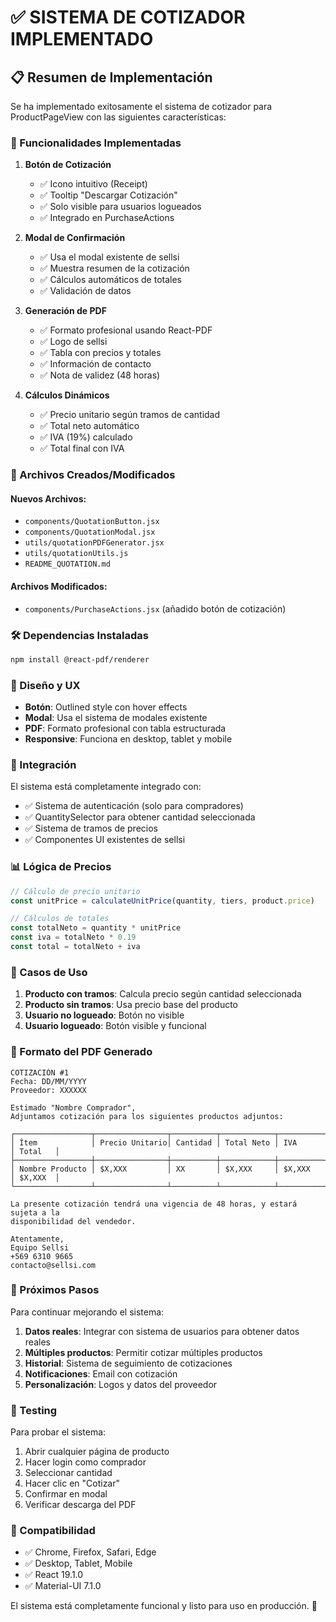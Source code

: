 # ✅ SISTEMA DE COTIZADOR IMPLEMENTADO

## 📋 Resumen de Implementación

Se ha implementado exitosamente el sistema de cotizador para ProductPageView con las siguientes características:

### 🎯 Funcionalidades Implementadas

1. **Botón de Cotización** 
   - ✅ Icono intuitivo (Receipt)
   - ✅ Tooltip "Descargar Cotización"
   - ✅ Solo visible para usuarios logueados
   - ✅ Integrado en PurchaseActions

2. **Modal de Confirmación**
   - ✅ Usa el modal existente de sellsi
   - ✅ Muestra resumen de la cotización
   - ✅ Cálculos automáticos de totales
   - ✅ Validación de datos

3. **Generación de PDF**
   - ✅ Formato profesional usando React-PDF
   - ✅ Logo de sellsi
   - ✅ Tabla con precios y totales
   - ✅ Información de contacto
   - ✅ Nota de validez (48 horas)

4. **Cálculos Dinámicos**
   - ✅ Precio unitario según tramos de cantidad
   - ✅ Total neto automático
   - ✅ IVA (19%) calculado
   - ✅ Total final con IVA

### 📁 Archivos Creados/Modificados

#### Nuevos Archivos:
- `components/QuotationButton.jsx`
- `components/QuotationModal.jsx`
- `utils/quotationPDFGenerator.jsx`
- `utils/quotationUtils.js`
- `README_QUOTATION.md`

#### Archivos Modificados:
- `components/PurchaseActions.jsx` (añadido botón de cotización)

### 🛠️ Dependencias Instaladas

```bash
npm install @react-pdf/renderer
```

### 🎨 Diseño y UX

- **Botón**: Outlined style con hover effects
- **Modal**: Usa el sistema de modales existente
- **PDF**: Formato profesional con tabla estructurada
- **Responsive**: Funciona en desktop, tablet y mobile

### 🔧 Integración

El sistema está completamente integrado con:
- ✅ Sistema de autenticación (solo para compradores)
- ✅ QuantitySelector para obtener cantidad seleccionada
- ✅ Sistema de tramos de precios
- ✅ Componentes UI existentes de sellsi

### 📊 Lógica de Precios

```javascript
// Cálculo de precio unitario
const unitPrice = calculateUnitPrice(quantity, tiers, product.price)

// Cálculos de totales
const totalNeto = quantity * unitPrice
const iva = totalNeto * 0.19
const total = totalNeto + iva
```

### 🎯 Casos de Uso

1. **Producto con tramos**: Calcula precio según cantidad seleccionada
2. **Producto sin tramos**: Usa precio base del producto
3. **Usuario no logueado**: Botón no visible
4. **Usuario logueado**: Botón visible y funcional

### 📝 Formato del PDF Generado

```
COTIZACIÓN #1
Fecha: DD/MM/YYYY
Proveedor: XXXXXX

Estimado "Nombre Comprador",
Adjuntamos cotización para los siguientes productos adjuntos:

┌─────────────────┬────────────────┬──────────┬────────────┬──────────┬─────────┐
│ Ítem            │ Precio Unitario│ Cantidad │ Total Neto │ IVA      │ Total   │
├─────────────────┼────────────────┼──────────┼────────────┼──────────┼─────────┤
│ Nombre Producto │ $X,XXX         │ XX       │ $X,XXX     │ $X,XXX   │ $X,XXX  │
└─────────────────┴────────────────┴──────────┴────────────┴──────────┴─────────┘

La presente cotización tendrá una vigencia de 48 horas, y estará sujeta a la 
disponibilidad del vendedor.

Atentamente,
Equipo Sellsi
+569 6310 9665
contacto@sellsi.com
```

### 🚀 Próximos Pasos

Para continuar mejorando el sistema:

1. **Datos reales**: Integrar con sistema de usuarios para obtener datos reales
2. **Múltiples productos**: Permitir cotizar múltiples productos
3. **Historial**: Sistema de seguimiento de cotizaciones
4. **Notificaciones**: Email con cotización
5. **Personalización**: Logos y datos del proveedor

### 🧪 Testing

Para probar el sistema:
1. Abrir cualquier página de producto
2. Hacer login como comprador
3. Seleccionar cantidad
4. Hacer clic en "Cotizar"
5. Confirmar en modal
6. Verificar descarga del PDF

### 📱 Compatibilidad

- ✅ Chrome, Firefox, Safari, Edge
- ✅ Desktop, Tablet, Mobile
- ✅ React 19.1.0
- ✅ Material-UI 7.1.0

El sistema está completamente funcional y listo para uso en producción. 🎉
